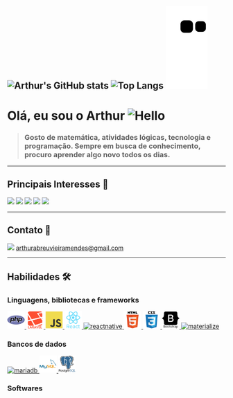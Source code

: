 ![Arthur's GitHub stats](https://github-readme-stats.vercel.app/api?username=arthurabreuvieira&count_private=true&show_icons=true&theme=algolia&bg_color=0,050f2c,00343d&hide_border=true)
![Top Langs](https://github-readme-stats.vercel.app/api/top-langs/?username=arthurabreuvieira&langs_count=10&layout=compact&show_icons=true&theme=algolia&bg_color=0,050f2c,00343d&hide_border=true)
![github contribution grid snake animation](https://raw.githubusercontent.com/arthurabreuvieira/arthurabreuvieira/output/github-contribution-grid-snake.svg)
-----------------
# Olá, eu sou o Arthur <img src="https://raw.githubusercontent.com/iampavangandhi/iampavangandhi/master/gifs/Hi.gif" width="30px" alt="Hello">
> ### Gosto de matemática, atividades lógicas, tecnologia e programação. Sempre em busca de conhecimento, procuro aprender algo novo todos os dias.
-----------------
## Principais Interesses 🎯
![](https://img.shields.io/badge/-PHP-4d5bff?style=for-the-badge)
![](https://img.shields.io/badge/-LARAVEL-eb3c2c?style=for-the-badge)
![](https://img.shields.io/badge/-JAVASCRIPT-ffda1f?style=for-the-badge)
![](https://img.shields.io/badge/-REACT%20NATIVE-27d9fe?style=for-the-badge)
![](https://img.shields.io/badge/-REACT%20JS-27d9fe?style=for-the-badge)

-----------------
## Contato 📱
  <img src="https://img.shields.io/badge/gmail-D14836?&style=for-the-badge&logo=gmail&logoColor=white&link=mailto:arthurabreuvieiramendes@gmail.com" width="60px"> arthurabreuvieiramendes@gmail.com
  
-----------------
## Habilidades 🛠️

### Linguagens, bibliotecas e frameworks
<p align="left"> 
  <a href="https://www.php.net" target="_blank"> 
    <img src="https://raw.githubusercontent.com/devicons/devicon/master/icons/php/php-original.svg" alt="php" width="40" height="40"/> 
  </a> 
  <a href="https://laravel.com/" target="_blank"> 
    <img src="https://raw.githubusercontent.com/devicons/devicon/master/icons/laravel/laravel-plain-wordmark.svg" alt="laravel" width="40" height="40"/> 
  </a> 
  <a href="https://developer.mozilla.org/en-US/docs/Web/JavaScript" target="_blank"> 
    <img src="https://raw.githubusercontent.com/devicons/devicon/master/icons/javascript/javascript-original.svg" alt="javascript" width="40" height="40"/> 
  </a> 
  <a href="https://reactjs.org/" target="_blank"> 
    <img src="https://raw.githubusercontent.com/devicons/devicon/master/icons/react/react-original-wordmark.svg" alt="react" width="40" height="40"/> 
  </a> 
  <a href="https://reactnative.dev/" target="_blank"> 
    <img src="https://reactnative.dev/img/header_logo.svg" alt="reactnative" width="40" height="40"/> 
  </a> 
  <a href="https://www.w3.org/html/" target="_blank"> 
    <img src="https://raw.githubusercontent.com/devicons/devicon/master/icons/html5/html5-original-wordmark.svg" alt="html5" width="40" height="40"/> 
  </a> 
  <a href="https://www.w3schools.com/css/" target="_blank"> 
    <img src="https://raw.githubusercontent.com/devicons/devicon/master/icons/css3/css3-original-wordmark.svg" alt="css3" width="40" height="40"/> 
  </a> 
  <a href="https://getbootstrap.com" target="_blank"> 
    <img src="https://raw.githubusercontent.com/devicons/devicon/master/icons/bootstrap/bootstrap-plain-wordmark.svg" alt="bootstrap" width="40" height="40"/> 
  </a> 
  <a href="https://materializecss.com/" target="_blank"> 
    <img src="https://raw.githubusercontent.com/prplx/svg-logos/5585531d45d294869c4eaab4d7cf2e9c167710a9/svg/materialize.svg" alt="materialize" width="40" height="40"/> 
  </a> 
</p>

### Bancos de dados
<p align="left"> 
  <a href="https://mariadb.org/" target="_blank"> 
    <img src="https://www.vectorlogo.zone/logos/mariadb/mariadb-icon.svg" alt="mariadb" width="40" height="40"/> 
  </a>
  <a href="https://www.mysql.com/" target="_blank"> 
    <img src="https://raw.githubusercontent.com/devicons/devicon/master/icons/mysql/mysql-original-wordmark.svg" alt="mysql" width="40" height="40"/> 
  </a>
  <a href="https://www.postgresql.org" target="_blank"> 
    <img src="https://raw.githubusercontent.com/devicons/devicon/master/icons/postgresql/postgresql-original-wordmark.svg" alt="postgresql" width="40" height="40"/> 
  </a>
</p>

### Softwares
<!-- <p align="left"> 
  <a href="https://www.adobe.com/in/products/aftereffects.html" target="_blank"> 
    <img src="https://raw.githubusercontent.com/detain/svg-logos/780f25886640cef088af994181646db2f6b1a3f8/svg/after-effects-cc.svg" alt="illustrator" width="40" height="40"/> 
  </a> 
  <a href="https://www.adobe.com/in/products/illustrator.html" target="_blank"> 
    <img src="https://www.vectorlogo.zone/logos/adobe_illustrator/adobe_illustrator-icon.svg" alt="illustrator" width="40" height="40"/> 
  </a> 
  <a href="https://www.photoshop.com/en" target="_blank"> 
    <img src="https://raw.githubusercontent.com/devicons/devicon/master/icons/photoshop/photoshop-line.svg" alt="photoshop" width="40" height="40"/> 
  </a> 
  <a href="https://postman.com" target="_blank"> 
    <img src="https://www.vectorlogo.zone/logos/getpostman/getpostman-icon.svg" alt="postman" width="40" height="40"/> 
  </a> 
</p> -->
